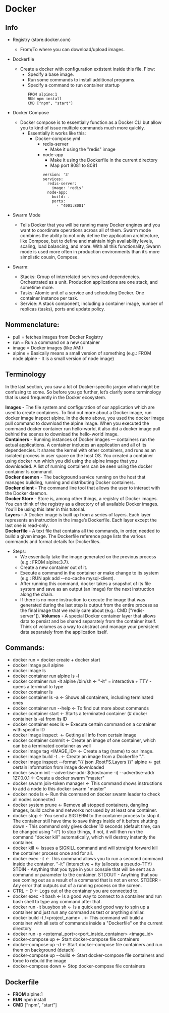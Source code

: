# Docker



## Info
* Registry (store.docker.com)
   * From/To where you can download/upload images.

* Dockerfile
   * Create a docker with configuration extistent inside this file. Flow:
     * Specify a base image.
     * Run some commands to install additional programs.
      * Specify a command to run container startup
        ```
        FROM alpine:1
        RUN npm install
        CMD ["npm", "start"]
        ```
        
* Docker Compose
    * Docker compose is to essentially function as a Docker CLI but allow you to kind of issue multiple commands much more quickly.
      * Essentially it works like this:
        * Docker-compose.yml
          * redis-server
            * Make it using the "redis" image
          * node-app
            * Make it using the Dockerfile in the current directory
            * Map port 8081 to 8081
            ```
            version: '3'
            services:
              redis-server:
                image: 'redis'
              node-app:
                build: .
                ports:
                  - "4001:8081"
            ```

* Swarm Mode
   * Tells Docker that you will be running many Docker engines and you want to coordinate operations across all of them. Swarm mode combines the ability to not only define the application architecture, like Compose, but to define and maintain high availability levels, scaling, load balancing, and more. With all this functionality, Swarm mode is used more often in production environments than it’s more simplistic cousin, Compose.
* Swarm:
    * Stacks: Group of interrelated services and dependencies. Orchestrated as a unit. Production applications are one stack, and sometime more.            
    * Tasks: Atomic unit of a service and scheduling Docker. One container instance per task.            
    * Service: A stack component, including a container image, number of replicas (tasks), ports and update policy.          



## Nommenclature:
* pull = fetches images from Docker Registry
* run = Run a command on a new container
* image = Docker images (like AMI)
* alpine = Basically means a small version of something (e.g.: FROM node:alpine - It is a small version of node image)


## Terminology
In the last section, you saw a lot of Docker-specific jargon which might be confusing to some. So before you go further, let’s clarify some terminology that is used frequently in the Docker ecosystem.

**Images** - The file system and configuration of our application which are used to create containers. To find out more about a Docker image, run docker image inspect alpine. In the demo above, you used the docker image pull command to download the alpine image. When you executed the command docker container run hello-world, it also did a docker image pull behind the scenes to download the hello-world image.                                     
**Containers** - Running instances of Docker images — containers run the actual applications. A container includes an application and all of its dependencies. It shares the kernel with other containers, and runs as an isolated process in user space on the host OS. You created a container using docker run which you did using the alpine image that you downloaded. A list of running containers can be seen using the docker container ls command.                        
**Docker daemon** - The background service running on the host that manages building, running and distributing Docker containers.         
**Docker client** - The command line tool that allows the user to interact with the Docker daemon.               
**Docker Store** - Store is, among other things, a registry of Docker images. You can think of the registry as a directory of all available Docker images. You’ll be using this later in this tutorial.          
**Layers** - A Docker image is built up from a series of layers. Each layer represents an instruction in the image’s Dockerfile. Each layer except the last one is read-only.               
**Dockerfile** - A text file that contains all the commands, in order, needed to build a given image. The Dockerfile reference page lists the various commands and format details for Dockerfiles.
  * Steps:
    * We essentially take the image generated on the previous process (e.g.: FROM alpine:3.7).
    * Create a new container out of it.
    * Execute a command in the container or make change to its system (e.g.: RUN apk add --no-cache mysql-client).
    * After running this command, docker takes a snapshot of its file system and save as an output (an image) for the next instruction along the chain.
    * If there is no more instruction to execute the image that was generated during the last step is output from the entire process as the final image that we really care about (e.g.: CMD ["redis-server"]).
**Volumes** - A special Docker container layer that allows data to persist and be shared separately from the container itself. Think of volumes as a way to abstract and manage your persistent data separately from the application itself.




## Commands:

* docker run = docker create + docker start
* docker image pull alpine   
* docker image ls      
* docker container run alpine ls -l 
* docker container run -it alpine /bin/sh              <- "-it" = interactive + TTY - opens a terminal to type          
* docker container ls          
* docker container ls -a                               <- Shows all containers, including terminated ones          
* docker container run --help                          <- To find out more about commands           
* docker container start <container ID> <NAME>         <- Starts a terminated container (# docker container ls -a) from its ID           
* docker container exec <container ID> ls              <- Execute certain command on a container with specific ID       
* docker image inspect <IMAGE NAME>                    <- Getting all info from certain image          
* docker container commit <container ID>               <- Create an image of one container, which can be a terminated container as well   
* docker image tag <IMAGE_ID> <NAME>                   <- Create a tag (name) to our image.         
* docker image build -t <TAG> .                        <- Create an image from a Dockerfile ".".       
* docker image inspect --format "{{ json .RootFS.Layers }}" alpine        <- get certain information from image downloaded         
* docker swarm init --advertise-addr $(hostname -i) --advertise-addr 127.0.0.1             <- Create a docker swarm "master"      
* docker swarm join-token manager                      <- This command shows instructions to add a node to this docker swarm "master"     
* docker node ls                                       <- Run this command on docker swarm leader to check all nodes connected     
* docker system prune                                  <- Remove all stopped containers, dangling images, build cache and networks not used by at least one container.
* docker stop                                          <- You send a SIGTERM to the container process to stop it. The container still have time to save things inside of it before shutting down - This command only gives docker 10 seconds (default time, can be changed using "-t") to stop things, if not, it will then run the command "docker kill" automatically, which will destroy instantly the container.
* docker kill                                          <- Issues a SIGKILL command and will strraight forward kill the container process once and for all.
* docker exec -it <container ID> <command>             <- This command allows you to run a seccond command inside the container. "-it" (interactive + tty (allocate a pseudo-TTY)
      STDIN - Anything that you type in your console that will be sent as a command or parameter to the container.
      STDOUT - Anything that you see coming out as a result of a command that is not an error.
      STDERR - Any error that outputs out of a running process on the screen.
* CTRL + D                                             <- Logs out of the container you are connected to.
* docker exec -it <container ID> bash                  <- Is a good way to connect to a container and run bash shell to type any command after that.
* docker run -it busybox sh                            <- Is a quick and good way to spin up a container and just run any command as test or anything similar.
* docker build -t <dockerID>/<project_name> .                                       <- This command will build a container with all sets of commands inside a "Dockerfile" on the current directory
* docker run -p <external_port>:<port_inside_container> <image_id>
* docker-compose up                                 <- Start docker-compose file containers
* docker-compose up -d                              <- Start docker-compose file containers and run them on background (detach)
* docker-compose up --build                         <- Start docker-compose file containers and force to rebuild the image
* docker-compose down                               <- Stop docker-compose file containers

                                                                                



## Dockerfile
* **FROM** alpine:1
* **RUN** npm install
* **CMD** ["npm", "start"]
